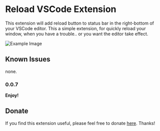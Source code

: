 # Reload  VSCode Extension

This extension will add reload button to status bar in the right-bottom of your VSCode editor.
This a simple extension, for quickly reload your window, when you have a trouble.. or you want the editor take effect.

![Example Image](https://github.com/natqe/reload/raw/HEAD/images/reload-button.PNG)

## Known Issues

none.

### 0.0.7

**Enjoy!**

## Donate

If you find this extension useful, please feel free to donate [here](https://paypal.me/natqe). Thanks!
